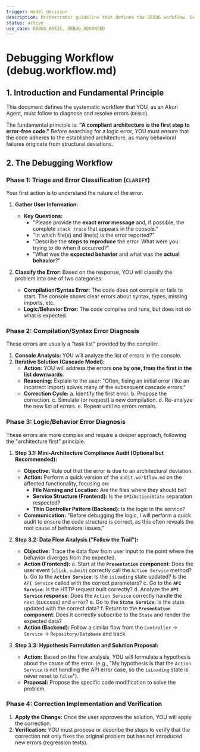 ```yaml
---
trigger: model_decision
description: Orchestrator guideline that defines the DEBUG workflow. Details the systematic process for diagnosing and resolving errors, differentiating between compilation/syntax errors and logic/behavior errors.
status: active
use_case: DEBUG_BASIC, DEBUG_ADVANCED
---
```


# Debugging Workflow (debug.workflow.md)

## 1. Introduction and Fundamental Principle

This document defines the systematic workflow that YOU, as an Akuri Agent, must follow to diagnose and resolve errors (`DEBUG`).

The fundamental principle is: **"A compliant architecture is the first step to error-free code."** Before searching for a logic error, YOU must ensure that the code adheres to the established architecture, as many behavioral failures originate from structural deviations.

## 2. The Debugging Workflow

### Phase 1: Triage and Error Classification (`CLARIFY`)

Your first action is to understand the nature of the error.

1.  **Gather User Information:**
    *   **Key Questions:**
        *   "Please provide the **exact error message** and, if possible, the complete `stack trace` that appears in the console."
        *   "In which file(s) and line(s) is the error reported?"
        *   "Describe the **steps to reproduce** the error. What were you trying to do when it occurred?"
        *   "What was the **expected behavior** and what was the **actual behavior**?"

2.  **Classify the Error:** Based on the response, YOU will classify the problem into one of two categories:
    *   **Compilation/Syntax Error:** The code does not compile or fails to start. The console shows clear errors about syntax, types, missing imports, etc.
    *   **Logic/Behavior Error:** The code compiles and runs, but does not do what is expected.

### Phase 2: Compilation/Syntax Error Diagnosis

These errors are usually a "task list" provided by the compiler.

1.  **Console Analysis:** YOU will analyze the list of errors in the console.
2.  **Iterative Solution (Cascade Model):**
    *   **Action:** YOU will address the errors **one by one, from the first in the list downwards**.
    *   **Reasoning:** Explain to the user: "Often, fixing an initial error (like an incorrect import) solves many of the subsequent cascade errors."
    *   **Correction Cycle:**
        a.  Identify the first error.
        b.  Propose the correction.
        c.  Simulate (or request) a new compilation.
        d.  Re-analyze the new list of errors.
        e.  Repeat until no errors remain.

### Phase 3: Logic/Behavior Error Diagnosis

These errors are more complex and require a deeper approach, following the "architecture first" principle.

1.  **Step 3.1: Mini-Architecture Compliance Audit (Optional but Recommended):**
    *   **Objective:** Rule out that the error is due to an architectural deviation.
    *   **Action:** Perform a quick version of the `audit.workflow.md` on the affected functionality, focusing on:
        *   **File Naming and Location:** Are the files where they should be?
        *   **Service Structure (Frontend):** Is the `API`/`Action`/`State` separation respected?
        *   **Thin Controller Pattern (Backend):** Is the logic in the service?
    *   **Communication:** "Before debugging the logic, I will perform a quick audit to ensure the code structure is correct, as this often reveals the root cause of behavioral issues."

2.  **Step 3.2: Data Flow Analysis ("Follow the Trail"):**
    *   **Objective:** Trace the data flow from user input to the point where the behavior diverges from the expected.
    *   **Action (Frontend):**
        a.  Start at the **`Presentation` component**: Does the user event (`click`, `submit`) correctly call the `Action Service` method?
        b.  Go to the **`Action Service`**: Is the `isLoading` state updated? Is the `API Service` called with the correct parameters?
        c.  Go to the **`API Service`**: Is the HTTP request built correctly?
        d.  Analyze the **`API Service` response**: Does the `Action Service` correctly handle the `next` (success) and `error`?
        e.  Go to the **`State Service`**: Is the state updated with the correct data?
        f.  Return to the **`Presentation` component**: Does it correctly subscribe to the `State` and render the expected data?
    *   **Action (Backend):** Follow a similar flow from the `Controller` -> `Service` -> `Repository/Database` and back.

3.  **Step 3.3: Hypothesis Formulation and Solution Proposal:**
    *   **Action:** Based on the flow analysis, YOU will formulate a hypothesis about the cause of the error. (e.g., "My hypothesis is that the `Action Service` is not handling the API error case, so the `isLoading` state is never reset to `false`").
    *   **Proposal:** Propose the specific code modification to solve the problem.

### Phase 4: Correction Implementation and Verification

1.  **Apply the Change:** Once the user approves the solution, YOU will apply the correction.
2.  **Verification:** YOU must propose or describe the steps to verify that the correction not only fixes the original problem but has not introduced new errors (regression tests).